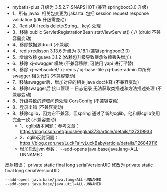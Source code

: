 - mybatis-plus 升级为 3.5.2.7-SNAPSHOT (兼容 springboot3.0 升级)
- 1、所有 javax. 相关包变更为 jakarta. 包括 session request response validation (jdk 升级需变动)
- 2、RedisUtil redis delete(String... key) 处理
- 3、移除 public ServletRegistrationBean statViewServlet() { //   (druid 不兼容需变动)
- 4、移除数据源druid (不兼容)
- 4、redis redisson 3.13.6 升级为 3.18.1 (兼容springboot3.0)
- 5、增加依赖 guava 3.1.2  (依赖包升级导致继承依赖丢失增加)
- 6、移除 xj-swagger 模块  (不兼容移除, 可使用 yapi 进行平替)
- 6、移除 xj-websocket/ xj-redis / xj-base-file /xj-base-admin 中所有swagger 相关代码  (不兼容变动)
- 7、移除swagger后，增加对应的相关 java doc注释 (不兼容变动)
- 8、移除swagger后 接口管理 + 日志记录 无法获取类描述和方法描述处理 (不兼容变动)
- 8、升级导致的跨域问题处理 CorsConfig  (不兼容变动)
- 8、登录出错  (不兼容变动)
- 8、移除cglib，因为它不兼容，但spring 通过了新的cglib，他和原cglib使用完全一致  (不兼容变动)
  - 1、cglib版本问题：参考文章：https://blog.csdn.net/guoshengkai373/article/details/127319933
  - 2、cglib反射问题： https://blog.csdn.net/LuckFairyLuckBaby/article/details/126849116
  - 增加启动jvm 参数： --add-opens java.base/java.lang=ALL-UNNAMED

反射错误：  private static final long serialVersionUID  修改为 private static final long serialVersionUID
```base
--add-opens java.base/java.lang=ALL-UNNAMED
--add-opens java.base/java.util=ALL-UNNAMED
```
